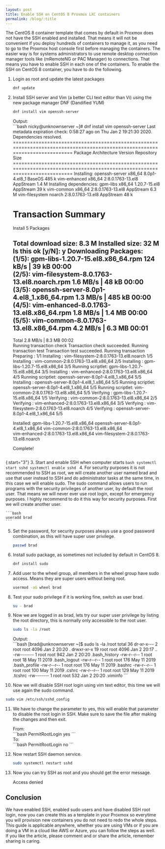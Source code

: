 ```yaml
---
layout: post
title: Enable SSH on CentOS 8 Proxmox LXC containers
permalink: /blog/:title
---
```

The CentOS 8 container template that comes by default in Proxmox does not have the SSH enabled and installed. That means it will not be convenient if you deploy hundreds of containers to manage it, as you need to go to the Proxmox host console first before managing the containers. The easier way is for systems administrators to use remote desktop connection manager tools like (mRemoteNG or PAC Manager) to connections. That means you have to enable SSH in each one of the containers. To enable the SSH on CentOS 8 container, you have to do the following.

1. Login as root and update the latest packages

    ```bash
    dnf update
    ```

2. Install SSH server and Vim (a better CLI text editor than Vi) using the new package manager DNF (Dandified YUM)
    ```bash
    dnf install vim openssh-server
    ```

    <div>Output:</div>
    ```bash
      nicky@unknownserver ~]# dnf install vim openssh-server
      Last metadata expiration check: 0:58:27 ago on Thu Jan 2 19:21:30 2020.
      Dependencies resolved.
      ===========================================================================================================================
      Package                        Architecture           Version                             Repository                 Size
      ===========================================================================================================================
      Installing:
      openssh-server                 x86_64                 8.0p1-4.el8_1                       BaseOS                    485 k
      vim-enhanced                   x86_64                 2:8.0.1763-13.el8                   AppStream                 1.4 M
      Installing dependencies:
      gpm-libs                       x86_64                 1.20.7-15.el8                       AppStream                  39 k
      vim-common                     x86_64                 2:8.0.1763-13.el8                   AppStream                 6.3 M
      vim-filesystem                 noarch                 2:8.0.1763-13.el8                   AppStream                  48 k

      Transaction Summary
      ===========================================================================================================================
      Install  5 Packages

      Total download size: 8.3 M
      Installed size: 32 M
      Is this ok [y/N]: y
      Downloading Packages:
      (1/5): gpm-libs-1.20.7-15.el8.x86_64.rpm                                                   124 kB/s |  39 kB     00:00    
      (2/5): vim-filesystem-8.0.1763-13.el8.noarch.rpm                                           1.6 MB/s |  48 kB     00:00    
      (3/5): openssh-server-8.0p1-4.el8_1.x86_64.rpm                                             1.3 MB/s | 485 kB     00:00    
      (4/5): vim-enhanced-8.0.1763-13.el8.x86_64.rpm                                             1.8 MB/s | 1.4 MB     00:00    
      (5/5): vim-common-8.0.1763-13.el8.x86_64.rpm                                               4.2 MB/s | 6.3 MB     00:01    
      ---------------------------------------------------------------------------------------------------------------------------
      Total                                                                                      2.8 MB/s | 8.3 MB     00:02     
      Running transaction check
      Transaction check succeeded.
      Running transaction test
      Transaction test succeeded.
      Running transaction
        Preparing        :                                                                                                   1/1 
        Installing       : vim-filesystem-2:8.0.1763-13.el8.noarch                                                           1/5 
        Installing       : vim-common-2:8.0.1763-13.el8.x86_64                                                               2/5 
        Installing       : gpm-libs-1.20.7-15.el8.x86_64                                                                     3/5 
        Running scriptlet: gpm-libs-1.20.7-15.el8.x86_64                                                                     3/5 
        Installing       : vim-enhanced-2:8.0.1763-13.el8.x86_64                                                             4/5 
        Running scriptlet: openssh-server-8.0p1-4.el8_1.x86_64                                                               5/5 
        Installing       : openssh-server-8.0p1-4.el8_1.x86_64                                                               5/5 
        Running scriptlet: openssh-server-8.0p1-4.el8_1.x86_64                                                               5/5 
        Running scriptlet: vim-common-2:8.0.1763-13.el8.x86_64                                                               5/5 
        Verifying        : gpm-libs-1.20.7-15.el8.x86_64                                                                     1/5 
        Verifying        : vim-common-2:8.0.1763-13.el8.x86_64                                                               2/5 
        Verifying        : vim-enhanced-2:8.0.1763-13.el8.x86_64                                                             3/5 
        Verifying        : vim-filesystem-2:8.0.1763-13.el8.noarch                                                           4/5 
        Verifying        : openssh-server-8.0p1-4.el8_1.x86_64                                                               5/5 

      Installed:
        gpm-libs-1.20.7-15.el8.x86_64           openssh-server-8.0p1-4.el8_1.x86_64       vim-common-2:8.0.1763-13.el8.x86_64  
        vim-enhanced-2:8.0.1763-13.el8.x86_64   vim-filesystem-2:8.0.1763-13.el8.noarch  

      Complete!
    ```

{:start="3"}
3. Start and enable SSH when computer starts
    ```bash
    systemctl start sshd
    systemctl enable sshd
    ```
4. For security purposes it is not recommended to SSH as root, we will create another user named brad and use that user instead to SSH and do administrator tasks at the same time, in this case we will enable sudo. The sudo command allows users to run programs with the security privileges of another user, by default the root user. That means we will never ever use root login, except for emergency purposes. I highly recommend to do it this way for security purposes. First we will create another user.

    ```bash
    useradd brad
    ```

5. Set the password, for security purposes always use a good password combination, as this will have super user privilege.

    ```bash
    passwd brad
    ```
6. Install sudo package, as sometimes not included by default in CentOS 8.
    ```bash
    dnf install sudo
    ```
7. Add user to the wheel group, all members in the wheel group have sudo access. Means they are super users without being root.
    ```bash
    usermod -aG wheel brad
    ```
8. Test your sudo privilege if it is working fine, switch as user brad.
    ```bash
    su - brad
    ```
9. Now we are logged in as brad, lets try our super user privilege by listing the root directory, this is normally only accessible to the root user.
    ```bash
    sudo ls -la /root
    ```
    <div>Output:</div>
    ```bash
    [brad@unknownserver ~]$ sudo ls -la /root
      total 36
      dr-xr-x---  2 root root 4096 Jan  2 20:20 .
      drwxr-xr-x 19 root root 4096 Jan  2 20:17 ..
      -rw-------  1 root root  942 Jan  2 20:20 .bash_history
      -rw-r--r--  1 root root   18 May 11  2019 .bash_logout
      -rw-r--r--  1 root root  176 May 11  2019 .bash_profile
      -rw-r--r--  1 root root  176 May 11  2019 .bashrc
      -rw-r--r--  1 root root  100 May 11  2019 .cshrc
      -rw-r--r--  1 root root  129 May 11  2019 .tcshrc
      -rw-------  1 root root  532 Jan  2 20:20 .viminfo
    ```
10. Now we will disable SSH root login using vim text editor, this time we will use again the sudo command.
   ```bash 
   sudo vim /etc/ssh/sshd_config
   ```
11. We have to change the parameter to yes, this will enable that parameter to disable the root login in SSH. Make sure to save the file after making the changes and then exit.

    <div>From:</div>
    ```bash 
    PermitRootLogin yes
    ```
    <div>To:</div>
    ```bash 
    PermitRootLogin no
    ```
12. Now restart SSH daemon service.
    ```bash
    sudo systemctl restart sshd
    ```
13. Now you can try SSH as root and you should get the error message.

    <div class="alert alert-danger" role="alert">Access denied </div>

<h2>Conclusion</h2>
<div class="alert alert-dark" role="alert">
We have enabled SSH, enabled sudo users and have disabled SSH root login, now you can create this as a template in your Proxmox so everytime you will provision new containers you do not need to redo the whole steps. This guide is applicable anywhere, whether you are using VMs or if you are doing a VM in a cloud like AWS or Azure, you can follow the steps as well.
</div>

<div class="alert alert-info" role="alert">
If you like the article, please comment and or share the article, remember sharing is caring.
</div>
